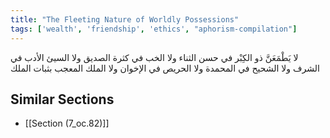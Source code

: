 ```yaml
---
title: "The Fleeting Nature of Worldly Possessions"
tags: ['wealth', 'friendship', 'ethics', "aphorism-compilation"]
---
```


 لا يَطْمَعَنَّ ذو الكِبْر في حسن الثناء ولا الخب في كثرة الصديق ولا السيئ الأدب في الشرف ولا الشحيح في المحمدة ولا الحريص في الإخوان ولا الملك المعجب بثبات الملك

## Similar Sections
- [[Section (7_oc.82)]]
